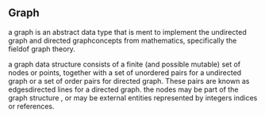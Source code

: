 ## Graph

a graph is an abstract data type that is ment to implement the undirected graph and directed graphconcepts from mathematics, specifically the fieldof graph theory.

a graph data structure consists of a finite (and possible mutable) set of nodes or points, together with a set of unordered pairs for a undirected graph or a set of order pairs for directed graph. These pairs are known as edgesdirected lines for a directed graph. the nodes may be part of the graph structure , or may be external entities represented by integers indices or references.

